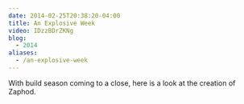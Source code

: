 ```yaml
---
date: 2014-02-25T20:38:20-04:00
title: An Explosive Week
video: IDzzBDrZKNg
blog:
  - 2014
aliases:
  - /an-explosive-week
---
```


With build season coming to a close, here is a look at the creation of Zaphod.
